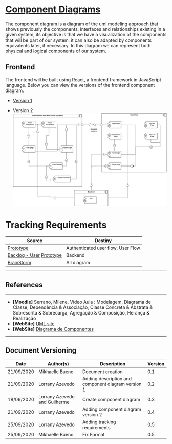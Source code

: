 <span id="dc"></span>
# **<a href="#dc">Component Diagrams</a>**

The component diagram is a diagram of the uml modeling approach that shows previously the components, interfaces and relationships existing in a given system, its objective is that we have a visualization of the components that will be part of our system, it can also be adapted by components equivalents later, if necessary. In this diagram we can represent both physical and logical components of our system.

## Frontend

The frontend will be built using React, a frontend framework in JavaScript language. Below you can view the versions of the frontend component diagram.

- [Version 1](./images/component_diagram01.jpg)
  
- Version 2
![Version 2](./images/component_diagram02.png)

# Tracking Requirements

| Source | Destiny |
|------|-------|
|  [Prototype](../../../base/designSprint/prototype.md) | Authenticated user flow, User Flow |
| [Backlog - User](../../../base/requirements/modeling/backlogEpics/dataCreation.md) [Prototype](../../../base/designSprint/prototype.md) | Backend |
| [BrainStorm](../../../base/requirements/elicitation/brainstorm/)  | All diagram |

---
## References
---


- **[Moodle]** Serrano, Milene. Vídeo Aula : Modelagem, Diagrama de Classe, Dependência & Associação, Classe Concreta & Abstrata & Sobrescrita & Sobrecarga, Agregação & Composição, Herança & Realização
- **[WebSite]** <a href="https://www.uml-diagrams.org/component-diagrams.html">UML site</a>
- **[WebSite]** <a href="https://homepages.dcc.ufmg.br/~amendes/GlossarioUML/glossario/conteudo/componentes/diagrama_de_componentes.htm">Diagrama de Componentes</a>


---

## Document Versioning

| Date | Author(s) | Description | Version |
|------|-------|-----------|--------|
| 21/09/2020 | Mikhaelle Bueno | Document creation | 0.1 |
| 21/09/2020 | Lorrany Azevedo | Adding description and component diagram version 1| 0.2 |
| 18/09/2020 | Lorrany Azevedo and Guilherme | Create component diagram | 0.3 |
| 21/09/2020 | Lorrany Azevedo | Adding component diagram version 2| 0.4 |
| 25/09/2020 | Lorrany Azevedo | Adding tracking requirements| 0.5 |
| 25/09/2020 | Mikhaelle Bueno | Fix Format | 0.5 |